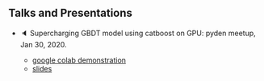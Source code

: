 ## Talks and Presentations 

* :speaker: Supercharging GBDT model using catboost on GPU: pyden meetup, Jan 30, 2020.

    * [google colab demonstration](https://colab.research.google.com/drive/1B276T_uFwyqkiqyP4ha4pwdaeoNXS1N0)
    * [slides](https://github.com/lilsummer/talks/blob/master/Supercharging%20GBM%20on%20GPU%20with%20Catboost.pdf)

